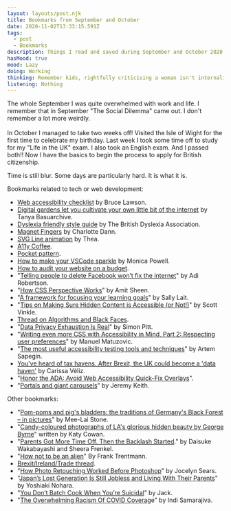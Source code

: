 ```yaml
---
layout: layouts/post.njk
title: Bookmarks from September and October
date: 2020-11-02T13:33:15.591Z
tags:
  - post
  - Bookmarks
description: Things I read and saved during September and October 2020
hasMood: true
mood: Lazy
doing: Working
thinking: Remember kids, rightfully criticising a woman isn't internalised misogyny.
listening: Nothing
---
```

The whole September I was quite overwhelmed with work and life. I remember that in September "The Social Dilemma" came out. I don't remember a lot more weirdly. \
\
In October I managed to take two weeks off! Visited the Isle of Wight for the first time to celebrate my birthday. Last week I took some time off to study for my "Life in the UK" exam. I also took an English exam. And I passed both!! Now I have the basics to begin the process to apply for British citizenship. 

Time is still blur. Some days are particularly hard. It is what it is.

Bookmarks related to tech or web development:

* [Web accessibility checklist](https://websitesetup.org/web-accessibility-checklist/) by Bruce Lawson.
* [Digital gardens let you cultivate your own little bit of the internet](https://www.technologyreview.com/2020/09/03/1007716/digital-gardens-let-you-cultivate-your-own-little-bit-of-the-internet/) by Tanya Basuarchive.
* [Dyslexia friendly style guide](https://www.bdadyslexia.org.uk/advice/employers/creating-a-dyslexia-friendly-workplace/dyslexia-friendly-style-guide) by The British Dyslexia Association.
* [Magnet Fingers](https://magnetfinge.rs/) by Charlotte Dann.
* [SVG Line animation](https://codepen.io/HighFlyer/full/GRZyONO) by Thea.
* [A11y Coffee](https://a11y.coffee/).
* [Pocket pattern](https://bbc.github.io/gel/components/pockets/).
* [How to make your VSCode sparkle](https://www.aboutmonica.com/blog/how-to-make-your-vs-code-sparkle) by Monica Powell.
* [How to audit your website on a budget](https://the-sustainable.dev/how-to-audit-your-website-on-a-budget/).
* "[Telling people to delete Facebook won’t fix the internet](https://www.theverge.com/2020/9/4/21419993/the-social-dilemma-jeff-orlowski-netflix-movie-review-social-media-algorithms)" by Adi Robertson.
* "[How CSS Perspective Works](https://css-tricks.com/how-css-perspective-works/)" by Amit Sheen.
* "[A framework for focusing your learning goals](https://sallylait.com/blog/2020/09/11/focusing-your-learning-goals/)" by Sally Lait.
* "[Tips on Making Sure Hidden Content is Accessible (or Not!)](https://scottvinkle.me/blogs/blog/hidden-content)" by Scott Vinkle.
* [Thread on Algorithms and Black Faces](https://twitter.com/colinmadland/status/1307111816250748933).
* "[Data Privacy Exhaustion Is Real](https://onezero.medium.com/data-privacy-exhaustion-is-real-9ca868068f2b)" by Simon Pitt.
* "[Writing even more CSS with Accessibility in Mind, Part 2: Respecting user preferences](https://www.matuzo.at/blog/writing-even-more-css-with-accessibility-in-mind-user-preferences/)" by Manuel Matuzovic.
* "[The most useful accessibility testing tools and techniques](https://blog.sapegin.me/all/accessibility-testing/)" by Artem Sapegin.
* [You've heard of tax havens. After Brexit, the UK could become a 'data haven'](https://www.theguardian.com/commentisfree/2020/oct/17/uk-tax-brexit-data-haven-britain?CMP=Share_iOSApp_Other) by Carissa Véliz.
* "[Honor the ADA: Avoid Web Accessibility Quick-Fix Overlays](https://www.lflegal.com/2020/08/quick-fix/)".
* "[Portals and giant carousels](https://adactio.com/journal/17573)" by Jeremy Keith.

Other bookmarks:

* "[Pom-poms and pig's bladders: the traditions of Germany's Black Forest – in pictures](https://www.theguardian.com/artanddesign/gallery/2020/sep/01/pom-poms-and-pigs-bladders-the-traditions-of-germanys-black-forest-in-pictures)" by Mee-Lai Stone.
* "[Candy-coloured photographs of LA's glorious hidden beauty by George Byrne](https://www.creativeboom.com/inspiration/candy-coloured-photographs-of-la-by-george-byrne/)" written by Katy Cowan.
* "[Parents Got More Time Off. Then the Backlash Started](https://www.nytimes.com/2020/09/05/technology/parents-time-off-backlash.html)." by Daisuke Wakabayashi and Sheera Frenkel.
* "[How not to be an alien](https://www.the-tls.co.uk/articles/official-history-of-united-kingdom-according-to-home-office/)[](https://www.the-tls.co.uk/articles/official-history-of-united-kingdom-according-to-home-office/)" By Frank Trentmann.
* [Brexit/Ireland/Trade thread](https://twitter.com/RussInCheshire/status/1306904082108624896).
* "[How Photo Retouching Worked Before Photoshop](https://www.mentalfloss.com/article/83262/how-photo-retouching-worked-photoshop)" by Jocelyn Sears.
* "[Japan’s Lost Generation Is Still Jobless and Living With Their Parents](https://www.bloomberg.com/features/2020-japan-lost-generation/)" by Yoshiaki Nohara.
* "[You Don’t Batch Cook When You’re Suicidal](https://cookingonabootstrap.com/2020/07/30/the-price-of-potatoes-and-the-value-of-compassion/)" by Jack.
* "[The Overwhelming Racism Of COVID Coverag](https://medium.com/indica/the-overwhelming-racism-of-covid-coverage-78e37e4ce6e8)e" by Indi Samarajiva.